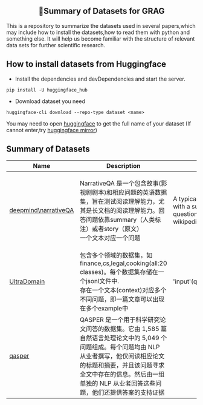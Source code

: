 <center><h2>📢Summary of Datasets for GRAG</h2></center>
This is a repository to summarize the datasets used in several papers,which may include how to install the datasets,how to read them with python and something else. It will help us become familiar with the structure of relevant data sets for further scientific research.

## How to install datasets from Huggingface

- Install the dependencies and devDependencies and start the server.

```
pip install -U huggingface_hub
```

- Download dataset you need

```
huggingface-cli download --repo-type dataset <name>
```

You may need to open [huggingface](https://huggingface.co/) to get the full name of your dataset
(If cannot enter,try [huggingface mirror](https://hf-mirror.com/))

## Summary of Datasets
| Name      | Description | Structure | Data Splits |
| ----------- | ----------- | ----------|---|
| [deepmind\narrativeQA](https://github.com/deepmind/narrativeqa)      | NarrativeQA 是一个包含故事(影视剧剧本)和相应问题的英语数据集，旨在测试阅读理解能力，尤其是长文档的阅读理解能力。回答问题依靠summary（人类标注）或者story（原文）<br>一个文本对应一个问题       |A typical data point consists of a question and answer pair along with a summary/story which can be used to answer the question. Additional information such as the url, word count, wikipedia page, are also provided.|<br>training(32747,saved in 24 parquet files),<br>valiudation(3461,saved in 3 parquet files),<br>test(10557,saved in 8 parquet files)  <br>based on story (i.e. the same story cannot appear in more than one split)|
|[UltraDomain](https://github.com/qhjqhj00/MemoRAG)      |包含多个领域的数据集，如finance,cs,legal,cooking(all:20 classes)。每个数据集存储在一个jsonl文件中.<br>存在一个文本(context)对应多个不同问题，即一篇文章可以出现在多个example中  |  'input'(question);'context';'dataset';'label';'answers';'_id';'length'  | All train set(total:3933). Example:<br>agriculture(100),art(200).(All information can be seen in READ_UltraDomain.ipynb).<br>Max size:438(legal),<br>Min size:100(cs)  |
|[qasper](https://hf-mirror.com/datasets/allenai/qasper)|  QASPER 是一个用于科学研究论文问答的数据集。它由 1,585 篇自然语言处理论文中的 5,049 个问题组成。每个问题均由 NLP 从业者撰写，他仅阅读相应论文的标题和摘要，并且该问题寻求全文中存在的信息。然后由一组单独的 NLP 从业者回答这些问题，他们还提供答案的支持证据  |
